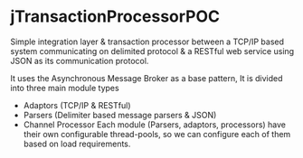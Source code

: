 # jTransactionProcessorPOC
Simple integration layer &amp; transaction processor between a TCP/IP based system communicating on delimited protocol &amp; a RESTful web service using JSON as its communication protocol.

It uses the Asynchronous Message Broker as a base pattern, 
It is divided into three main module types 
  - Adaptors (TCP/IP & RESTful)
  - Parsers (Delimiter based message parsers & JSON)
  - Channel Processor
Each module (Parsers, adaptors, processors) have their own configurable thread-pools, so we can configure each of them based on load requirements.
